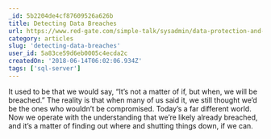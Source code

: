 ```yaml
---
_id: 5b2204de4cf87609526a626b
title: Detecting Data Breaches
url: https://www.red-gate.com/simple-talk/sysadmin/data-protection-and-privacy/detecting-data-breaches/
category: articles
slug: 'detecting-data-breaches'
user_id: 5a83ce59d6eb0005c4ecda2c
createdOn: '2018-06-14T06:02:06.934Z'
tags: ['sql-server']
---
```


It used to be that we would say, “It’s not a matter of if, but when, we will be breached.” The reality is that when many of us said it, we still thought we’d be the ones who wouldn’t be compromised. Today’s a far different world. Now we operate with the understanding that we’re likely already breached, and it’s a matter of finding out where and shutting things down, if we can. 
